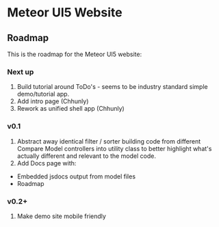 # Meteor UI5 Website

## Roadmap

This is the roadmap for the Meteor UI5 website:

### Next up

1. Build tutorial around ToDo's - seems to be industry standard simple demo/tutorial app.
1. Add intro page (Chhunly)
1. Rework as unified shell app (Chhunly)

### v0.1

1. Abstract away identical filter / sorter building code from different Compare Model controllers into utility class to better highlight what's actually different and relevant to the model code.
1. Add Docs page with:
  * Embedded jsdocs output from model files
  * Roadmap

### v0.2+

1. Make demo site mobile friendly
